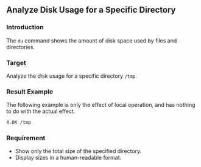 ## Analyze Disk Usage for a Specific Directory

### Introduction

The `du` command shows the amount of disk space used by files and directories.

### Target

Analyze the disk usage for a specific directory `/tmp`.

### Result Example

The following example is only the effect of local operation, and has nothing to do with the actual effect.

```bash
4.0K /tmp
```

### Requirement

- Show only the total size of the specified directory.
- Display sizes in a human-readable format.
